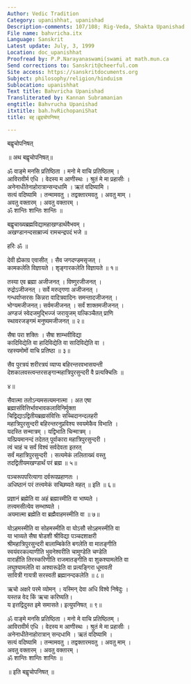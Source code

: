 ```yaml
---
Author: Vedic Tradition
Category: upanishhat, upanishad
Description-comments: 107/108; Rig-Veda, Shakta Upanishad
File name: bahvricha.itx
Language: Sanskrit
Latest update: July, 3, 1999
Location: doc_upanishhat
Proofread by: P.P.Narayanaswami(swami at math.mun.ca
Send corrections to: Sanskrit@cheerful.com
Site access: https://sanskritdocuments.org
Subject: philosophy/religion/hinduism
Sublocation: upanishhat
Text title: Bahvricha Upanishad
Transliterated by: Kannan Subramanian
engtitle: Bahvrucha Upanishad
itxtitle: bah.hvRichopaniShat
title: बह्।ह्वृइचोपनिषत्

---
```

  
 बह्वृचोपनिषत्   
  
 ॥ अथ बह्वृचोपनिषत्॥  
  
ॐ वाङ्मे मनसि प्रतिष्ठिता । मनो मे वाचि प्रतिष्ठितम् ।  
आविरावीर्म एधि । वेदस्य म आणीस्थः । श्रुतं मे मा प्रहासीः ।  
अनेनाधीतेनाहोरात्रान्सन्दधामि । ऋतं वदिष्यामि ।  
सत्यं वदिष्यामि । तन्मामवतु । तद्वक्तारमवतु । अवतु माम् ।  
अवतु वक्तारम् । अवतु वक्तारम् ।  
ॐ शान्तिः शान्तिः शान्तिः ॥  
  
बह्वृचाख्यब्रह्मविद्यामहाखण्डार्थवैभवम् ।  
अखण्डानन्दसाम्राज्यं रामचन्द्रपदं भजे ॥  
  
हरिः ॐ ॥  
  
देवी ह्येकाग्र एवासीत् । सैव जगदण्डमसृजत् ।  
कामकलेति विज्ञायते । शृङ्गारकलेति विज्ञायते ॥ १॥  
  
तस्या एव ब्रह्मा अजीजनत् । विष्णुरजीजनत् ।  
रुद्रोऽजीजनत् । सर्वे मरुद्गणा अजीजनत् ।  
गन्धर्वाप्सरसः किन्नरा वादित्रवादिनः समन्तादजीजनत् ।  
भोग्यमजीजनत्। सर्वमजीजनत् । सर्वं शाक्तमजीजनत् ।  
अण्डजं स्वेदजमुद्भिज्जं जरायुजम् यत्किञ्चैतत् प्राणि  
स्थावरजङ्गमं मनुष्यमजीजनत् ॥ २॥  
  
सैषा परा शक्तिः । सैषा शाम्भवीविद्या  
कादिविद्येति वा हादिविद्येति वा सादिविद्येति वा ।  
रहस्यमोमों वाचि प्रतिष्ठा ॥ ३॥  
  
सैव पुरत्रयं शरीरत्रयं व्याप्य बहिरन्तरवभासयन्ती  
देशकालवस्त्वन्तरसङ्गान्महात्रिपुरसुन्दरी वै प्रत्यक्चितिः ॥  
  
४॥  
  
सैवात्मा ततोऽन्यमसत्यमनात्मा । अत एषा  
ब्रह्मासंवित्तिर्भावभावकलाविनिर्मुक्ता  
चिद्विद्याऽद्वितीयब्रह्मसंवित्तिः सच्चिदानन्दलहरी  
महात्रिपुरसुन्दरी बहिरन्तरनुप्रविश्य स्वयमेकैव विभाति ।  
यदस्ति सन्मात्रम् । यद्विभाति चिन्मात्रम् ।  
यत्प्रियमानन्दं तदेतत् पूर्वाकारा महात्रिपुरसुन्दरी ।  
त्वं चाहं च सर्वं विश्वं सर्वदेवता इतरत्  
सर्वं महात्रिपुरसुन्दरी । सत्यमेकं ललिताख्यं वस्तु  
तदद्वितीयमखण्डार्थं परं ब्रह्म ॥ ५॥  
  
पञ्चरूपपरित्यागा दर्वरूपप्रहाणतः ।  
अधिष्ठानं परं तत्त्वमेकं सच्छिष्यते महत् ॥ इति ॥ ६॥  
  
प्रज्ञानं ब्रह्मेति वा अहं ब्रह्मास्मीति वा भाष्यते ।  
तत्त्वमसीत्येव सम्भाष्यते ।  
अयमात्मा ब्रह्मेति वा ब्रह्मैवाहमस्मीति वा ॥ ७॥  
  
योऽहमस्मीति वा सोहमस्मीति वा योऽसौ सोऽहमस्मीति वा  
या भाव्यते सैषा षोडशी श्रीविद्या पञ्चदशाक्षरी  
श्रीमहात्रिपुरसुन्दरी बालाम्बिकेति बगलेति वा मातङ्गीति  
स्वयंवरकल्याणीति भुवनेश्वरीति चामुण्डेति चण्डेति  
वाराहीति तिरस्करिणीति राजमातङ्गीति वा शुकश्यामलेति वा  
लघुश्यामलेति वा अश्वारूढेति वा प्रत्यङ्गिरा धूमावती  
सावित्री गायत्री सरस्वती ब्रह्मानन्दकलेति ॥ ८॥  
  
ऋचो अक्षरे परमे व्योमन् । यस्मिन् देवा अधि विश्वे निषेदुः ।  
यस्तन्न वेद किं ऋचा करिष्यति।  
य इत्तद्विदुस्त इमे समासते। इत्युपनिषत्  ॥ ९॥  
  
ॐ वाङ्मे मनसि प्रतिष्ठिता । मनो मे वाचि प्रतिष्ठितम् ।  
आविरावीर्म एधि । वेदस्य म आणीस्थः । श्रुतं मे मा प्रहासीः ।  
अनेनाधीतेनाहोरात्रान् सन्दधामि । ऋतं वदिष्यामि ।  
सत्यं वदिष्यामि । तन्मामवतु । तद्वक्तारमवतु । अवतु माम् ।  
अवतु वक्तारम् । अवतु वक्तारम् ।  
ॐ शान्तिः शान्तिः शान्तिः ॥  
  
॥ इति  बह्वृचोपनिषत्  ॥  
  
  
  
